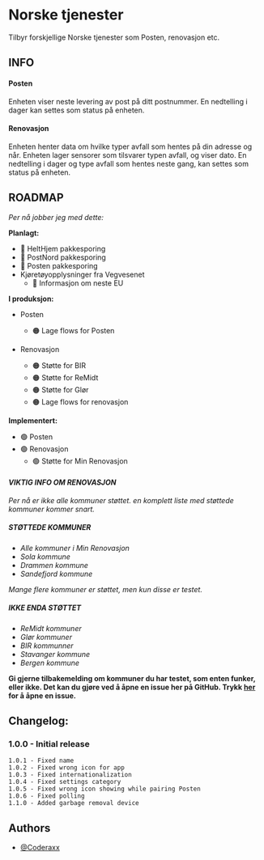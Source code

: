 # Norske tjenester

Tilbyr forskjellige Norske tjenester som Posten, renovasjon etc.

## INFO
#### Posten
Enheten viser neste levering av post på ditt postnummer. En nedtelling i dager kan settes som status på enheten.

#### Renovasjon
Enheten henter data om hvilke typer avfall som hentes på din adresse og når. Enheten lager sensorer som tilsvarer typen avfall, og viser dato. En nedtelling i dager og type avfall som hentes neste gang, kan settes som status på enheten.

## ROADMAP
*Per nå jobber jeg med dette:*

**Planlagt:**
- 🔴 HeltHjem pakkesporing
- 🔴 PostNord pakkesporing
- 🔴 Posten pakkesporing
- Kjøretøyopplysninger fra Vegvesenet
  - 🔴 Informasjon om neste EU

**I produksjon:**
- Posten
  - 🟠 Lage flows for Posten

- Renovasjon
  - 🟠 Støtte for BIR
  - 🟠 Støtte for ReMidt
  - 🟠 Støtte for Glør
  - 🟠 Lage flows for renovasjon

**Implementert:**
- 🟢 Posten
- 🟢 Renovasjon
  - 🟢 Støtte for Min Renovasjon

#### *VIKTIG INFO OM RENOVASJON*
*Per nå er ikke alle kommuner støttet. en komplett liste med støttede kommuner kommer snart.*
##### *STØTTEDE KOMMUNER*
- *Alle kommuner i Min Renovasjon*
- *Sola kommune*
- *Drammen kommune*
- *Sandefjord kommune*

*Mange flere kommuner er støttet, men kun disse er testet.*

##### *IKKE ENDA STØTTET*
- *ReMidt kommuner*
- *Glør kommuner*
- *BIR kommunner*
- *Stavanger kommune*
- *Bergen kommune*

**Gi gjerne tilbakemelding om kommuner du har testet, som enten funker, eller ikke.
Det kan du gjøre ved å åpne en issue her på GitHub. Trykk [her](https://github.com/Coderaxx/NorwegianServicesPublic/issues) for å åpne en issue.**


## Changelog:
### 1.0.0 - Initial release
```
1.0.1 - Fixed name
1.0.2 - Fixed wrong icon for app
1.0.3 - Fixed internationalization
1.0.4 - Fixed settings category
1.0.5 - Fixed wrong icon showing while pairing Posten
1.0.6 - Fixed polling
1.1.0 - Added garbage removal device
```


## Authors

- [@Coderaxx](https://www.github.com/coderaxx)

